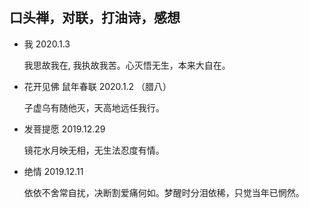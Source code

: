 ## 口头禅，对联，打油诗，感想 

* 我 2020.1.3

  我思故我在, 我执故我苦。心灭悟无生，本来大自在。

* 花开见佛 鼠年春联 2020.1.2 （腊八）

  子虚乌有随他灭，天高地远任我行。

* 发菩提愿 2019.12.29

  镜花水月映无相，无生法忍度有情。

* 绝情 2019.12.11

  依依不舍常自扰，决断割爱痛何如。梦醒时分泪依稀，只觉当年已惘然。
